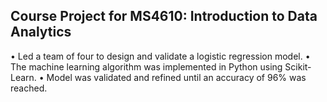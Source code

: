 ## Course Project for MS4610: Introduction to Data Analytics
•	Led a team of four to design and validate a logistic regression model.
•	The machine learning algorithm was implemented in Python using Scikit-Learn.
•	Model was validated and refined until an accuracy of 96% was reached.
